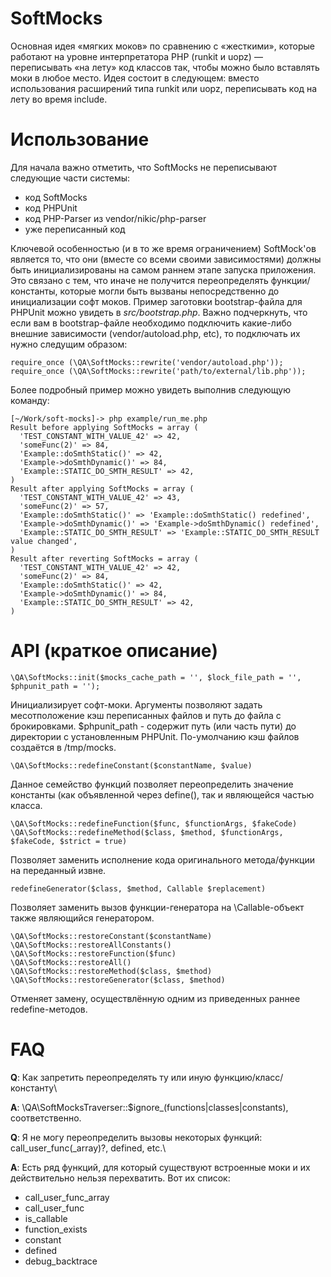 SoftMocks
=
Основная идея «мягких моков» по сравнению с «жесткими», которые работают на уровне интерпретатора PHP (runkit и uopz) — переписывать «на лету» код классов так, чтобы можно было вставлять моки в любое место.
Идея состоит в следующем: вместо использования расширений типа runkit или uopz, переписывать код на лету во время include.

Использование
=
Для начала важно отметить, что SoftMocks не переписывают следующие части системы:
* код SoftMocks
* код PHPUnit
* код PHP-Parser из vendor/nikic/php-parser
* уже переписанный код

Ключевой особенностью (и в то же время ограничением) SoftMock'ов является то, что они (вместе со всеми своими зависимостями) должны быть инициализированы на самом раннем этапе запуска приложения. Это связано с тем, что иначе не получится переопределять функции/константы, которые могли быть вызваны непосредственно до инициализации софт моков. Пример заготовки bootstrap-файла для PHPUnit можно увидеть в _src/bootstrap.php_.
Важно подчеркнуть, что если вам в bootstrap-файле необходимо подключить какие-либо внешние зависимости (vendor/autoload.php, etc), то подключать их нужно следущим образом:
```
require_once (\QA\SoftMocks::rewrite('vendor/autoload.php'));
require_once (\QA\SoftMocks::rewrite('path/to/external/lib.php'));
```
Более подробный пример можно увидеть выполнив следующую команду:
```
[~/Work/soft-mocks]-> php example/run_me.php
Result before applying SoftMocks = array (
  'TEST_CONSTANT_WITH_VALUE_42' => 42,
  'someFunc(2)' => 84,
  'Example::doSmthStatic()' => 42,
  'Example->doSmthDynamic()' => 84,
  'Example::STATIC_DO_SMTH_RESULT' => 42,
)
Result after applying SoftMocks = array (
  'TEST_CONSTANT_WITH_VALUE_42' => 43,
  'someFunc(2)' => 57,
  'Example::doSmthStatic()' => 'Example::doSmthStatic() redefined',
  'Example->doSmthDynamic()' => 'Example->doSmthDynamic() redefined',
  'Example::STATIC_DO_SMTH_RESULT' => 'Example::STATIC_DO_SMTH_RESULT value changed',
)
Result after reverting SoftMocks = array (
  'TEST_CONSTANT_WITH_VALUE_42' => 42,
  'someFunc(2)' => 84,
  'Example::doSmthStatic()' => 42,
  'Example->doSmthDynamic()' => 84,
  'Example::STATIC_DO_SMTH_RESULT' => 42,
)
```

API (краткое описание)
=
```
\QA\SoftMocks::init($mocks_cache_path = '', $lock_file_path = '', $phpunit_path = '');
```
Инициализирует софт-моки. Аргументы позволяют задать месотположение кэш переписанных файлов и путь до файла с брокировками.
$phpunit_path - содержит путь (или часть пути) до директории с установленным PHPUnit.
По-умолчанию кэш файлов создаётся в /tmp/mocks.

```
\QA\SoftMocks::redefineConstant($constantName, $value)
```
Данное семейство функций позволяет переопределить значение константы (как объявленной через define(), так и являющейся частью класса.

```
\QA\SoftMocks::redefineFunction($func, $functionArgs, $fakeCode)
\QA\SoftMocks::redefineMethod($class, $method, $functionArgs, $fakeCode, $strict = true)
```
Позволяет заменить исполнение кода оригинального метода/функции на переданный извне.

```
redefineGenerator($class, $method, Callable $replacement)
```
Позволяет заменить вызов функции-генератора на \Callable-объект также являющийся генератором.

```
\QA\SoftMocks::restoreConstant($constantName)
\QA\SoftMocks::restoreAllConstants()
\QA\SoftMocks::restoreFunction($func)
\QA\SoftMocks::restoreAll()
\QA\SoftMocks::restoreMethod($class, $method)
\QA\SoftMocks::restoreGenerator($class, $method)
```
Отменяет замену, осуществлённую одним из приведенных раннее redefine-методов.

FAQ
=
**Q**: Как запретить переопределять ту или иную функцию/класс/константу\

**A**: \QA\SoftMocksTraverser::$ignore_(functions|classes|constants), соответственно.

**Q**: Я не могу переопределить вызовы некоторых функций: call_user_func(_array)?, defined, etc.\

**A**: Есть ряд функций, для который существуют встроенные моки и их действительно нельзя перехватить. Вот их список:
* call_user_func_array
* call_user_func
* is_callable
* function_exists
* constant
* defined
* debug_backtrace
